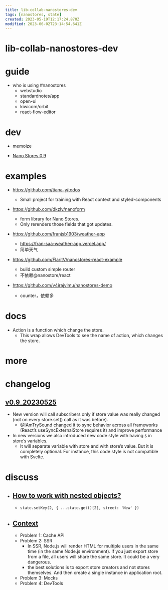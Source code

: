 ```yaml
---
title: lib-collab-nanostores-dev
tags: [nanostores, state]
created: 2023-05-19T12:17:24.870Z
modified: 2023-06-02T23:14:54.641Z
---
```


# lib-collab-nanostores-dev

# guide
- who is using #nanostores
  - webstudio
  - standardnotes/app
  - open-ui
  - kiwicom/orbit
  - react-flow-editor
# dev
- memoize

- [Nano Stores 0.9](https://github.com/nanostores/nanostores/issues/172)
# examples
- https://github.com/tiana-y/todos
  - Small project for training with React context and styled-components

- https://github.com/dkzlv/nanoform
  - form library for Nano Stores.
  - Only rerenders those fields that got updates.

- https://github.com/franjsb1903/weather-app
  - https://fran-saa-weather-app.vercel.app/
  - 简单天气

- https://github.com/FlaritV/nanostores-react-example
  - build custom simple router
  - 不依赖@nanostore/react

- https://github.com/v4irajvimu/nanostores-demo
  - counter，依赖多
# docs
- Action is a function which change the store.
  - This wrap allows DevTools to see the name of action, which changes the store.
# more

# changelog

## [v0.9_20230525](https://twitter.com/sitnikcode/status/1661652304141983746)

- New version will call subscribers only if store value was really changed (not on every store.set() call as it was before).
  - @IAmTrySound changed it to sync behavior across all frameworks (React’s useSyncExternalStore requires it) and improve performance
- In new versions we also introduced new code style with having `$` in store’s variables.
  - It will separate variable with store and with store’s value. But it is completely optional. For instance, this code style is not compatible with Svelte.
# discuss
- ## [How to work with nested objects?](https://github.com/orgs/nanostores/discussions/142)
  - `state.setKey(2, { ...state.get()[2], street: 'New' })`

- ## [Context](https://github.com/nanostores/nanostores/issues/171)
  - Problem 1: Cache API
  - Problem 2: SSR
    - In SSR, Node.js will render HTML for multiple users in the same time (in the same Node.js environment). If you just export store from a file, all users will share the same store. It could be a very dangerous.
    - the best solutions is to export store creators and not stores themselves. And then create a single instance in application root.
  - Problem 3: Mocks
  - Problem 4: DevTools
